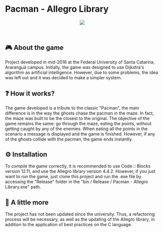 # Pacman - Allegro Library 

<p align="center">
  <img src="https://i.imgur.com/d7xgxeT.gif">
</p>

<br />

## 🎮 About the game
Project developed in mid-2016 at the Federal University of Santa Catarina, Araranguá campus. Initially, the game was designed to use Dijkstra's algorithm as artificial intelligence. However, due to some problems, the idea was left out and it was decided to make a simpler system. 

## ❓ How it works?
The game developed is a tribute to the classic "Pacman", the main difference is in the way the ghosts chase the pacman in the maze. In fact, the maze was built to be the closest to the original. The objective of the game remains the same: go through the maze, eating the points, without getting caught by any of the enemies. When eating all the points in the scenario a message is displayed and the game is finished. However, if any of the ghosts collide with the pacman, the game ends instantly.

## ⚙️ Installation
To compile the game correctly, it is recommended to use Code :: Blocks version 12.11, and use the Allegro library version 4.4.2. However, if you just want to run the game, just clone this project and run the .exe file by accessing the "Release" folder in the "bin / Release / Pacman - Allegro Library.exe" path.

## 🚀 A little more
The project has not been updated since the university. Thus, a refactoring process will be necessary, as well as the updating of the Allegro library, in addition to the application of best practices on the C language. 

